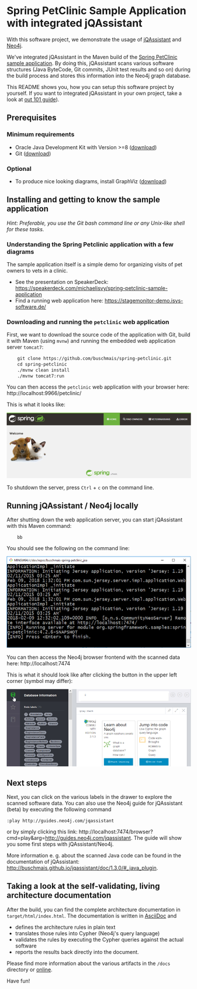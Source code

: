 # Spring PetClinic Sample Application with integrated jQAssistant

With this software project, we demonstrate the usage of [jQAssistant](https://jqassistant.org/) and [Neo4j](https://neo4j.com/).

We've integrated jQAssistant in the Maven build of the [Spring PetClinic sample application](https://github.com/spring-projects/spring-petclinic). By doing this, jQAssistant scans various software structures (Java ByteCode, Git commits, JUnit test results and so on) during the build process and stores this information into the Neo4j graph database.

This README shows you, how you can setup this software project by yourself. If you want to integrated jQAssistant in your own project, take a look at [out 101 guide](https://101.jqassistant.org/integrating-jqa-maven-plugin/readme.html)).

## Prerequisites

### Minimum requirements
* Oracle Java Development Kit with Version >=8 ([download](http://www.oracle.com/technetwork/java/javase/downloads/jdk8-downloads-2133151.html))
* Git ([download](https://git-scm.com/downloads))

### Optional
* To produce nice looking diagrams, install GraphViz ([download](https://www.graphviz.org/download/))

## Installing and getting to know the sample application
_Hint: Preferable, you use the Git bash command line or any Unix-like shell for these tasks._

### Understanding the Spring Petclinic application with a few diagrams
The sample application itself is a simple demo for organizing visits of pet owners to vets in a clinic.

* See the presentation on SpeakerDeck: https://speakerdeck.com/michaelisvy/spring-petclinic-sample-application
* Find a running web application here: https://stagemonitor-demo.isys-software.de/

### Downloading and running the `petclinic` web application
First, we want to download the source code of the application with Git, build it with Maven (using `mvnw`) and running the embedded web application server `tomcat7`:
```
	git clone https://github.com/buschmais/spring-petclinic.git
	cd spring-petclinic
    ./mvnw clean install
	./mvnw tomcat7:run
```
You can then access the `petclinic` web application with your browser here: http://localhost:9966/petclinic/

This is what it looks like:

![](docs/screenshots/petclinic_start.png)

To shutdown the server, press `Ctrl` + `c` on the command line.


## Running jQAssistant / Neo4j locally 

After shutting down the web application server, you can start jQAssistant with this Maven command:
```
	bb
```
You should see the following on the command line:

![](docs/screenshots/mvn_jqassistant_start.png)

You can then access the Neo4j browser frontend with the scanned data here: http://localhost:7474

This is what it should look like after clicking the button in the upper left corner (symbol may differ):

![](docs/screenshots/neo4j_start.png)

## Next steps

Next, you can click on the various labels in the drawer to explore the scanned software data. You can also use the Neo4j guide for jQAssistant (beta) by executing the following command
```
:play http://guides.neo4j.com/jqassistant
```
or by simply clicking this link: http://localhost:7474/browser?cmd=play&arg=http://guides.neo4j.com/jqassistant. The guide will show you some first steps with jQAssistant/Neo4j.

More information e. g. about the scanned Java code can be found in the documentation of jQAssistant: http://buschmais.github.io/jqassistant/doc/1.3.0/#_java_plugin.


## Taking a look at the self-validating, living architecture documentation
After the build, you can find the complete architecture documentation in `target/html/index.html`. The documentation is written in [AsciiDoc](http://asciidoc.org/) and  
* defines the architecture rules in plain text
* translates those rules into Cypher (Neo4j's query language)
* validates the rules by executing the Cypher queries against the actual software
* reports the results back directly into the document.

Please find more information about the various artifacts in the `/docs` directory or [online](https://buschmais.github.io/spring-petclinic/).


  
Have fun!
